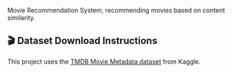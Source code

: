 Movie Recommendation System, recommending movies based on content similarity.
## 🎬 Dataset Download Instructions

This project uses the [TMDB Movie Metadata dataset](https://www.kaggle.com/datasets/tmdb/tmdb-movie-metadata) from Kaggle.
